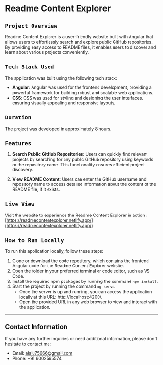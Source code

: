 # Readme Content Explorer

## **`Project Overview`**
Readme Content Explorer is a user-friendly website built with Angular that allows users to effortlessly search and explore public GitHub repositories. By providing easy access to README files, it enables users to discover and learn about various projects conveniently.

## **`Tech Stack Used`**
The application was built using the following tech stack:

- **Angular**: Angular was used for the frontend development, providing a powerful framework for building robust and scalable web applications.
- **CSS**: CSS was used for styling and designing the user interfaces, ensuring visually appealing and responsive layouts.

## **`Duration`**
The project was developed in approximately 8 hours.

## **`Features`**

1. **Search Public GitHub Repositories**: Users can quickly find relevant projects by searching for any public GitHub repository using keywords or the repository name. This functionality ensures efficient project discovery.

2. **View README Content**: Users can enter the GitHub username and repository name to access detailed information about the content of the README file, if it exists.

## **`Live View`**
Visit the website to experience the Readme Content Explorer in action : [https://readmecontentexplorer.netlify.app/](https://readmecontentexplorer.netlify.app/)

## **`How to Run Locally`**
To run this application locally, follow these steps:

1. Clone or download the code repository, which contains the frontend Angular code for the Readme Content Explorer website.
2. Open the folder in your preferred terminal or code editor, such as VS Code.
3. Install the required npm packages by running the command `npm install`.
4. Start the project by running the command `ng serve`.
   - Once the server is up and running, you can access the application locally at this URL: [http://localhost:4200/](http://localhost:4200/).
   - Open the provided URL in any web browser to view and interact with the application.

---

## Contact Information
If you have any further inquiries or need additional information, please don't hesitate to contact me:

- Email: alalu75666@gmail.com
- Phone: +91 6002565574

